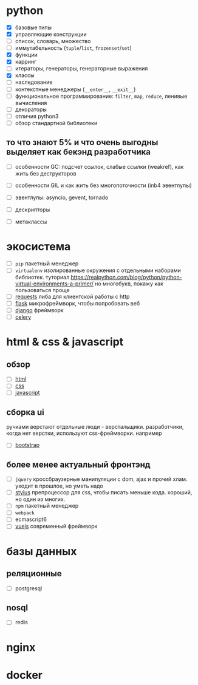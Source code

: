 # python
- [x] базовые типы
- [x] управляющие конструкции
- [ ] список, словарь, множество
- [ ] иммутабельность (`tuple`/`list`, `frozenset`/`set`)
- [x] функции
- [x] карринг
- [ ] итераторы, генераторы, генераторные выражения
- [x] классы
- [ ] наследование
- [ ] контекстные менеджеры (`__enter__`, `__exit__`)
- [ ] функциональное программирование: `filter`, `map`, `reduce`, ленивые вычисления
- [ ] декораторы
- [ ] отличия python3
- [ ] обзор стандартной библиотеки

## то что знают 5% и что очень выгодны выделяет как бекэнд разработчика

- [ ] особенности GC: подсчет ссылок, слабые ссылки (weakref), как жить без деструкторов
- [ ] особенности GIL и как жить без многопоточности (inb4 эвентлупы)
- [ ] эвентлупы: asyncio, gevent, tornado
- [ ] дескрипторы
- [ ] метаклассы


# экосистема
- [ ] `pip` пакетный менеджер
- [ ] `virtualenv` изолированные окружения с отдельными наборами библиотек. туториал https://realpython.com/blog/python/python-virtual-environments-a-primer/ но многобукв, покажу как пользоваться проще
- [ ] [requests](http://docs.python-requests.org/en/master/) либа для клиентской работы с http
- [ ] [flask](http://flask.pocoo.org/) микрофреймворк, чтобы попробовать веб
- [ ] [django](https://www.djangoproject.com/start/) фреймворк
- [ ] [celery](http://docs.celeryproject.org/en/latest/getting-started/first-steps-with-celery.html)

# html & css & javascript

## обзор
- [ ] [html](http://htmldog.com/guides/html/beginner/)
- [ ] [css](http://htmldog.com/guides/css/)
- [ ] [javascript](http://htmldog.com/guides/javascript/)

## сборка ui
ручками верстают отдельные люди - верстальщики. разработчики, когда нет верстки, используют css-фреймворки. например
- [ ] [bootstrap](http://getbootstrap.com/)

## более менее актуальный фронтэнд
- [ ] `jquery` кроссбраузерные манипуляции с dom, ajax и прочий хлам. уходит в прошлое, но уметь надо
- [ ] [stylus](http://stylus-lang.com/) препроцессор для css, чтобы писать меньше кода. хороший, но один из многих.
- [ ] `npm` пакетный менеджер
- [ ] `webpack`
- [ ] ecmascript6
- [ ] [vuejs](https://vuejs.org/v2/guide/) современный фреймворк

# базы данных

## реляционные

- [ ] postgresql

## nosql

- [ ] redis

# nginx

# docker